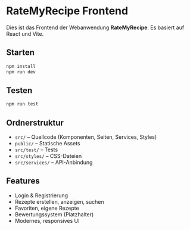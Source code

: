 # RateMyRecipe Frontend

Dies ist das Frontend der Webanwendung **RateMyRecipe**. Es basiert auf React und Vite.

## Starten

```sh
npm install
npm run dev
```

## Testen

```sh
npm run test
```

## Ordnerstruktur

- `src/` – Quellcode (Komponenten, Seiten, Services, Styles)
- `public/` – Statische Assets
- `src/test/` – Tests
- `src/styles/` – CSS-Dateien
- `src/services/` – API-Anbindung

## Features
- Login & Registrierung
- Rezepte erstellen, anzeigen, suchen
- Favoriten, eigene Rezepte
- Bewertungssystem (Platzhalter)
- Modernes, responsives UI 